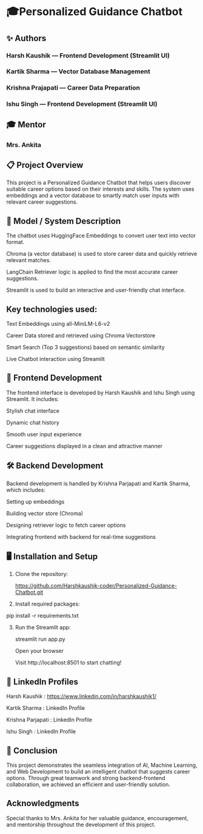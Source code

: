 # 🎓Personalized Guidance Chatbot 

## ✨ Authors
### Harsh Kaushik —  Frontend Development (Streamlit UI)

### Kartik Sharma  — Vector Database Management  

### Krishna Prajapati — Career Data Preparation 

### Ishu Singh — Frontend Development (Streamlit UI)

## 🎓 Mentor
### Mrs. Ankita

## 📋 Project Overview
This project is a Personalized Guidance Chatbot that helps users discover suitable career options based on their interests and skills.
The system uses embeddings and a vector database to smartly match user inputs with relevant career suggestions.

## 🧠 Model / System Description
The chatbot uses HuggingFace Embeddings to convert user text into vector format.

Chroma (a vector database) is used to store career data and quickly retrieve relevant matches.

LangChain Retriever logic is applied to find the most accurate career suggestions.

Streamlit is used to build an interactive and user-friendly chat interface.

## Key technologies used:

Text Embeddings using all-MiniLM-L6-v2

Career Data stored and retrieved using Chroma Vectorstore

Smart Search (Top 3 suggestions) based on semantic similarity

Live Chatbot interaction using Streamlit

## 🎨 Frontend Development
The frontend interface is developed by Harsh Kaushik and Ishu Singh using Streamlit.
It includes:

Stylish chat interface

Dynamic chat history

Smooth user input experience

Career suggestions displayed in a clean and attractive manner

## 🛠 Backend Development
Backend development is handled by Krishna Parjapati and Kartik Sharma, which includes:

Setting up embeddings

Building vector store (Chroma)

Designing retriever logic to fetch career options

Integrating frontend with backend for real-time suggestions

## 🖥 Installation and Setup 

1. Clone the repository:

   https://github.com/Harshkaushik-coder/Personalized-Guidance-Chatbot.git

3. Install required packages:
   
pip install -r requirements.txt

3. Run the Streamlit app:

   streamlit run app.py

   Open your browser

   Visit http://localhost:8501 to start chatting!

## 🔗 LinkedIn Profiles

Harsh Kaushik : https://www.linkedin.com/in/harshkaushik1/

Kartik Sharma : LinkedIn Profile

Krishna Parjapati : LinkedIn Profile

Ishu Singh : LinkedIn Profile

## 📢 Conclusion
This project demonstrates the seamless integration of AI, Machine Learning, and Web Development to build an intelligent chatbot that suggests career options.
Through great teamwork and strong backend-frontend collaboration, we achieved an efficient and user-friendly solution.

## Acknowledgments
Special thanks to Mrs. Ankita for her valuable guidance, encouragement, and mentorship throughout the development of this project.
